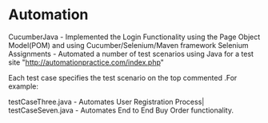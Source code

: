 # Automation

CucumberJava - Implemented the Login Functionality using the Page Object Model(POM) and using Cucumber/Selenium/Maven framework
Selenium Assignments - Automated a number of test scenarios using Java for a test site "http://automationpractice.com/index.php"

Each test case specifies the test scenario on the top commented .For example:

testCaseThree.java - Automates User Registration Process|
testCaseSeven.java - Automates End to End Buy Order functionality.

